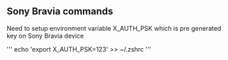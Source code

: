 ## Sony Bravia commands

Need to setup environment variable X_AUTH_PSK which is pre generated key on Sony Bravia device

'''
echo 'export X_AUTH_PSK=123' >> ~/.zshrc
'''
